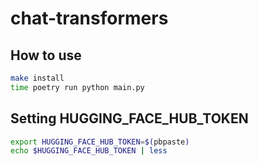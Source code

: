 # chat-transformers

## How to use
```sh
make install
time poetry run python main.py
```

## Setting HUGGING_FACE_HUB_TOKEN

```sh
export HUGGING_FACE_HUB_TOKEN=$(pbpaste)
echo $HUGGING_FACE_HUB_TOKEN | less
```
